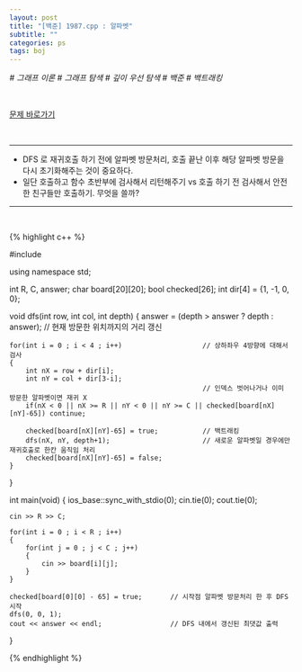 ```yaml
---
layout: post
title: "[백준] 1987.cpp : 알파벳"
subtitle: ""
categories: ps
tags: boj
---
```


*# 그래프 이론 # 그래프 탐색 # 깊이 우선 탐색 # 백준 # 백트래킹*

<br>

[문제 바로가기](https://www.acmicpc.net/problem/1987)

<br>

---

- DFS 로 재귀호출 하기 전에 알파벳 방문처리, 호출 끝난 이후 해당 알파벳 방문을 다시 초기화해주는 것이 중요하다.
- 일단 호출하고 함수 초반부에 검사해서 리턴해주기 vs 호출 하기 전 검사해서 안전한 친구들만 호출하기. 무엇을 쓸까?

---
<br>

{% highlight c++ %}

#include <iostream>

using namespace std;

int R, C, answer;
char board[20][20];
bool checked[26];
int dir[4] = {1, -1, 0, 0};

void dfs(int row, int col, int depth)
{
    answer = (depth > answer ? depth : answer);     // 현재 방문한 위치까지의 거리 갱신

    for(int i = 0 ; i < 4 ; i++)                    // 상하좌우 4방향에 대해서 검사
    {
        int nX = row + dir[i];
        int nY = col + dir[3-i];
                                                    // 인덱스 벗어나거나 이미 방문한 알파벳이면 재귀 X
        if(nX < 0 || nX >= R || nY < 0 || nY >= C || checked[board[nX][nY]-65]) continue;

        checked[board[nX][nY]-65] = true;           // 백트래킹
        dfs(nX, nY, depth+1);                       // 새로운 알파벳일 경우에만 재귀호출로 한칸 움직임 처리
        checked[board[nX][nY]-65] = false;
    }
}

int main(void)
{
    ios_base::sync_with_stdio(0);
    cin.tie(0);
    cout.tie(0);

    cin >> R >> C;

    for(int i = 0 ; i < R ; i++)
    {
        for(int j = 0 ; j < C ; j++)
        {
            cin >> board[i][j];
        }
    }

    checked[board[0][0] - 65] = true;       // 시작점 알파벳 방문처리 한 후 DFS 시작
    dfs(0, 0, 1);
    cout << answer << endl;                 // DFS 내에서 갱신된 최댓값 출력
}

{% endhighlight %}

